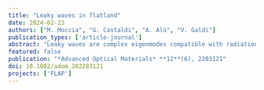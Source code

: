 ```yaml
---
title: "Leaky waves in flatland"
date: 2024-02-23
authors: ["M. Moccia", "G. Castaldi", "A. Alù", "V. Galdi"]
publication_types: ['article-journal']
abstract: "Leaky waves are complex eigenmodes compatible with radiation in terms of their momentum, which can be supported by open waveguiding structures and can be effective at modeling radiative phenomena from such systems. Here, a “flatland” analog of leaky-wave radiation is introduced to describe a novel mechanism for in-plane radiation leakage that can occur in artificial or natural low-dimensional materials. Possible platforms are illustrated for its physical realization, in the form of suitably designed planar junctions of isotropic impedance surfaces that implement surface-wave or line-wave guiding structures. A simple and insightful semi-analytical model for the radiation mechanism is developed and validated against full-wave numerical simulations. These results provide a new tool for the advanced manipulation of surface waves at the nanoscale, which relies entirely on interface-optics effects, and can find interesting applications in the emerging field of polaritonics."
featured: false
publication: "*Advanced Optical Materials* **12**(6), 2203121"
doi: 10.1002/adom.202203121
projects: ['FLAP']
---
```

